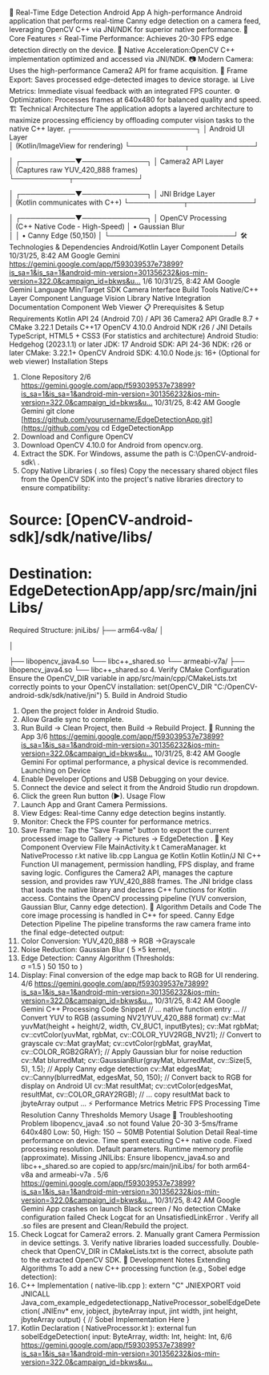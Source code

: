 🎨 Real-Time Edge Detection Android App
 A high-performance Android application that performs real-time Canny edge detection on a camera
 feed, leveraging OpenCV C++ via JNI/NDK for superior native performance.
 📱 Core Features
 ⚡ Real-Time Performance: Achieves 20-30 FPS edge detection directly on the device.
 🚀 Native Acceleration:OpenCV C++ implementation optimized and accessed via JNI/NDK.
 📷 Modern Camera: Uses the high-performance Camera2 API for frame acquisition.
 💾 Frame Export: Saves processed edge-detected images to device storage.
 📊 Live Metrics: Immediate visual feedback with an integrated FPS counter.
 ⚙ Optimization: Processes frames at 640x480 for balanced quality and speed.
 🏗 Technical Architecture
 The application adopts a layered architecture to maximize processing efficiency by offloading
 computer vision tasks to the native C++ layer.
 ┌─────────────────────────┐
 │
   Android UI Layer      
│
   (Kotlin/ImageView for rendering) └───────────┬─────────────┘
            
│
 ┌───────────▼─────────────┐
 │
   Camera2 API Layer     
│
   (Captures raw YUV_420_888 frames) └───────────┬─────────────┘
            
│
 ┌───────────▼─────────────┐
 │
   JNI Bridge Layer      
│
   (Kotlin communicates with C++) └───────────┬─────────────┘
            
│
 ┌───────────▼─────────────┐
 │
   OpenCV Processing     
│
   (C++ Native Code - High-Speed) │
   • Gaussian Blur       
│
 │
   • Canny Edge (50,150) 
│
 └─────────────────────────┘
 🛠 Technologies & Dependencies
 Android/Kotlin Layer
 Component Details
 10/31/25, 8:42 AM Google Gemini
 https://gemini.google.com/app/f593039537e73899?is_sa=1&is_sa=1&android-min-version=301356232&ios-min-version=322.0&campaign_id=bkws&u… 1/6
10/31/25, 8:42 AM
 Google Gemini
 Language
 Min/Target SDK
 Camera Interface
 Build Tools
 Native/C++ Layer
 Component
 Language
 Vision Library
 Native Integration
 Documentation
 Component
 Web Viewer
 📋 Prerequisites & Setup
 Requirements
 Kotlin
 API 24 (Android 7.0) / API 36
 Camera2 API
 Gradle 8.7 + CMake 3.22.1
 Details
 C++17
 OpenCV 4.10.0
 Android NDK r26 / JNI
 Details
 TypeScript, HTML5 + CSS3 (For statistics and architecture)
 Android Studio: Hedgehog (2023.1.1) or later
 JDK: 17
 Android SDK: API 24-36
 NDK: r26 or later
 CMake: 3.22.1+
 OpenCV Android SDK: 4.10.0
 Node.js: 16+ (Optional for web viewer)
 Installation Steps
 1. Clone Repository
 2/6
 https://gemini.google.com/app/f593039537e73899?is_sa=1&is_sa=1&android-min-version=301356232&ios-min-version=322.0&campaign_id=bkws&u…
10/31/25, 8:42 AM
 Google Gemini
 git clone [https://github.com/yourusername/EdgeDetectionApp.git](https://github.com/you
 cd EdgeDetectionApp
 2. Download and Configure OpenCV
 1. Download OpenCV 4.10.0 for Android from 
opencv.org.
 2. Extract the SDK. For Windows, assume the path is C:\OpenCV-android-sdk\ .
 3. Copy Native Libraries ( .so files)
 Copy the necessary shared object files from the OpenCV SDK into the project's native libraries
 directory to ensure compatibility:
 # Source: [OpenCV-android-sdk]/sdk/native/libs/
 # Destination: EdgeDetectionApp/app/src/main/jniLibs/
 Required Structure:
 jniLibs/
 ├──
 arm64-v8a/
 │
   
│
   
├──
 libopencv_java4.so
 └──
 libc++_shared.so
 └──
 armeabi-v7a/
 ├──
 libopencv_java4.so
 └──
 libc++_shared.so
 4. Verify CMake Configuration
 Ensure the OpenCV_DIR variable in app/src/main/cpp/CMakeLists.txt correctly points to your
 OpenCV installation:
 set(OpenCV_DIR "C:/OpenCV-android-sdk/sdk/native/jni")
 5. Build in Android Studio
 1. Open the project folder in Android Studio.
 2. Allow Gradle sync to complete.
 3. Run Build 
→
 Clean Project, then Build 
→
 Rebuild Project.
 📱 Running the App
 3/6
 https://gemini.google.com/app/f593039537e73899?is_sa=1&is_sa=1&android-min-version=301356232&ios-min-version=322.0&campaign_id=bkws&u…
10/31/25, 8:42 AM
 Google Gemini
 For optimal performance, a physical device is recommended.
 Launching on Device
 1. Enable Developer Options and USB Debugging on your device.
 2. Connect the device and select it from the Android Studio run dropdown.
 3. Click the green Run button (▶).
 Usage Flow
 1. Launch App and Grant Camera Permissions.
 2. View Edges: Real-time Canny edge detection begins instantly.
 3. Monitor: Check the FPS counter for performance metrics.
 4. Save Frame: Tap the "Save Frame" button to export the current processed image to Gallery 
→
 Pictures 
→
 EdgeDetection .
 🎯 Key  Component Overview
 File
 MainActivity.k
 t
 CameraManager.
 kt
 NativeProcesso
 r.kt
 native
lib.cpp
 Langua
 ge
 Kotlin
 Kotlin
 Kotlin/J
 NI
 C++
 Function
 UI management, permission handling, FPS display, and frame saving logic.
 Configures the Camera2 API, manages the capture session, and provides raw
 YUV_420_888 frames.
 The JNI bridge class that loads the native library and declares C++ functions
 for Kotlin access.
 Contains the OpenCV processing pipeline (YUV conversion, Gaussian Blur,
 Canny edge detection).
 🔧 Algorithm Details and Code
 The core image processing is handled in C++ for speed.
 Canny Edge Detection Pipeline
 The pipeline transforms the raw camera frame into the final edge-detected output:
 1. Color Conversion: 
YUV_420_888 → RGB →Grayscale
 2. Noise Reduction: Gaussian Blur ( 
5 ×5
 kernel, 
3. Edge Detection: Canny Algorithm (Thresholds:  
σ =1.5
 )
 50 150
 to 
)
 4. Display: Final conversion of the edge map back to RGB for UI rendering.
 4/6
 https://gemini.google.com/app/f593039537e73899?is_sa=1&is_sa=1&android-min-version=301356232&ios-min-version=322.0&campaign_id=bkws&u…
10/31/25, 8:42 AM
 Google Gemini
 C++ Processing Code Snippet
 // ... native function entry ...
 // Convert YUV to RGB (assuming NV21/YUV_420_888 format)
 cv::Mat yuvMat(height + height/2, width, CV_8UC1, inputBytes);
 cv::Mat rgbMat;
 cv::cvtColor(yuvMat, rgbMat, cv::COLOR_YUV2RGB_NV21);
 // Convert to grayscale
 cv::Mat grayMat;
 cv::cvtColor(rgbMat, grayMat, cv::COLOR_RGB2GRAY);
 // Apply Gaussian blur for noise reduction
 cv::Mat blurredMat;
 cv::GaussianBlur(grayMat, blurredMat, cv::Size(5, 5), 1.5);
 // Apply Canny edge detection
 cv::Mat edgesMat;
 cv::Canny(blurredMat, edgesMat, 50, 150);
 // Convert back to RGB for display on Android UI
 cv::Mat resultMat;
 cv::cvtColor(edgesMat, resultMat, cv::COLOR_GRAY2RGB);
 // ... copy resultMat back to jbyteArray output ...
 ⚡ Performance Metrics
 Metric
 FPS
 Processing Time
 Resolution
 Canny Thresholds
 Memory Usage
 🐛 Troubleshooting
 Problem
 libopencv_java4
 .so not found
 Value
 20-30
 3-5ms/frame
 640x480
 Low: 50, High: 150
 ∼
 50MB
 Potential Solution
 Detail
 Real-time performance on device.
 Time spent executing C++ native code.
 Fixed processing resolution.
 Default parameters.
 Runtime memory profile (approximate).
 Missing JNILibs: Ensure libopencv_java4.so and libc++_shared.so are
 copied to app/src/main/jniLibs/ for both arm64-v8a and armeabi-v7a .
 5/6
 https://gemini.google.com/app/f593039537e73899?is_sa=1&is_sa=1&android-min-version=301356232&ios-min-version=322.0&campaign_id=bkws&u…
10/31/25, 8:42 AM
 Google Gemini
 App crashes on
 launch
 Black screen / No
 detection
 CMake
 configuration failed
 Check Logcat for an UnsatisfiedLinkError . Verify all .so files are present and
 Clean/Rebuild the project.
 1. Check Logcat for Camera2 errors. 2. Manually grant Camera Permission in device
 settings. 3. Verify native libraries loaded successfully.
 Double-check that OpenCV_DIR in CMakeLists.txt is the correct, absolute path
 to the extracted OpenCV SDK.
 📝 Development Notes
 Extending Algorithms
 To add a new C++ processing function (e.g., Sobel edge detection):
 1. C++ Implementation ( native-lib.cpp ):
 extern "C" JNIEXPORT void JNICALL
 Java_com_example_edgedetectionapp_NativeProcessor_sobelEdgeDetection(
 JNIEnv* env, jobject, jbyteArray input, 
jint width, jint height, jbyteArray output) {
 // Sobel Implementation Here
 }
 2. Kotlin Declaration ( NativeProcessor.kt ):
 external fun sobelEdgeDetection(
 input: ByteArray, 
width: Int, 
height: Int,
 6/6
 https://gemini.google.com/app/f593039537e73899?is_sa=1&is_sa=1&android-min-version=301356232&ios-min-version=322.0&campaign_id=bkws&u…